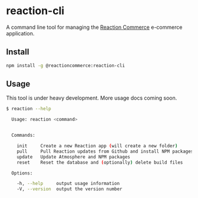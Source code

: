 # reaction-cli

A command line tool for managing the [Reaction Commerce](https://reactioncommerce.com) e-commerce application.

## Install

```sh
npm install -g @reactioncommerce:reaction-cli
```

## Usage

This tool is under heavy development. More usage docs coming soon.

```sh
$ reaction --help

  Usage: reaction <command>


  Commands:

    init     Create a new Reaction app (will create a new folder)
    pull     Pull Reaction updates from Github and install NPM packages
    update   Update Atmosphere and NPM packages
    reset    Reset the database and (optionally) delete build files

  Options:

    -h, --help     output usage information
    -V, --version  output the version number
```
